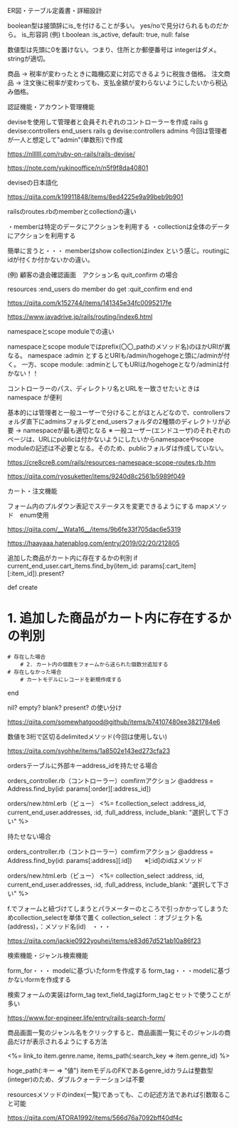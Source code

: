 ER図・テーブル定義書・詳細設計


boolean型は接頭辞にis_を付けることが多い。 yes/noで見分けられるものだから。
is_形容詞    (例) t.boolean :is_active, default: true, null: false


数値型は先頭に0を置けない。つまり、住所とか郵便番号は integerはダメ。stringが適切。


商品 → 税率が変わったときに臨機応変に対応できるように税抜き価格。
注文商品 → 注文後に税率が変わっても、支払金額が変わらないようにしたいから税込み価格。




認証機能・アカウント管理機能


deviseを使用して管理者と会員それぞれのコントローラーを作成
rails g devise:controllers end_users
rails g devise:controllers admins
今回は管理者が一人と想定して"admin"(単数形)で作成

https://nllllll.com/ruby-on-rails/rails-devise/

https://note.com/yukinooffice/n/n5f9f8da40801



deviseの日本語化

https://qiita.com/k19911848/items/8ed4225e9a99beb9b901



railsのroutes.rbのmemberとcollectionの違い

・memberは特定のデータにアクションを利用する
・collectionは全体のデータにアクションを利用する

簡単に言うと・・・
memberはshow
collectionはindex
という感じ。routingにidが付くか付かないかの違い。

(例) 顧客の退会確認画面　アクション名 quit_confirm の場合

  resources :end_users do
    member do
      get :quit_confirm
    end
  end

https://qiita.com/k152744/items/141345e34fc0095217fe

https://www.javadrive.jp/rails/routing/index6.html



namespaceとscope moduleでの違い

namespaceとscope moduleではprefix(〇〇_pathのメソッド名)のほかURIが異なる。
namespace :admin とするとURIも/admin/hogehogeと頭に/adminが付く。
一方、scope module: :adminとしてもURIは/hogehogeとなり/adminは付かない！！

コントローラーのパス、ディレクトリ名とURLを一致させたいときは namespace が便利

基本的には管理者と一般ユーザーで分けることがほとんどなので、controllersフォルダ直下にadminsフォルダとend_usersフォルダの2種類のディレクトリが必要
→ namespaceが最も適切となる
※ 一般ユーザー(エンドユーザ)のそれぞれのページは、URLにpublicは付かないようにしたいからnamespaceやscope moduleの記述は不必要となる。そのため、publicフォルダは作成していない。

https://cre8cre8.com/rails/resources-namespace-scope-routes.rb.htm

https://qiita.com/ryosuketter/items/9240d8c2561b5989f049




カート・注文機能


フォーム内のプルダウン表記でステータスを変更できるようにする
mapメソッド　enum使用

https://qiita.com/__Wata16__/items/9b6fe33f705dac6e5319

https://haayaaa.hatenablog.com/entry/2019/02/20/212805



追加した商品がカート内に存在するかの判別
if current_end_user.cart_items.find_by(item_id: params[:cart_item][:item_id]).present?

def create
# 1. 追加した商品がカート内に存在するかの判別
    # 存在した場合
        # 2. カート内の個数をフォームから送られた個数分追加する
    # 存在しなかった場合
        # カートモデルにレコードを新規作成する
end



nil? empty? blank? present? の使い分け

https://qiita.com/somewhatgood@github/items/b74107480ee3821784e6



数値を3桁で区切るdelimitedメソッド(今回は使用しない)

https://qiita.com/syohhe/items/1a8502e143ed273cfa23



ordersテーブルに外部キーaddress_idを持たせる場合

orders_controller.rb（コントローラー）comfirmアクション
@address = Address.find_by(id: params[:order][:address_id])

orders/new.html.erb（ビュー）
<%= f.collection_select :address_id, current_end_user.addresses, :id, :full_address, include_blank: "選択して下さい" %>


持たせない場合

orders_controller.rb（コントローラー）comfirmアクション
@address = Address.find_by(id: params[:address][:id])　　※[:id]のidはメソッド

orders/new.html.erb（ビュー）
<%= collection_select :address, :id, current_end_user.addresses, :id, :full_address, include_blank: "選択して下さい" %>


f.でフォームと紐づけてしまうとパラメーターのところで引っかかってしまうためcollection_selectを単体で置く
collection_select ：オブジェクト名(address)，：メソッド名(id)　・・・

https://qiita.com/jackie0922youhei/items/e83d67d521ab10a86f23




検索機能・ジャンル検索機能


form_for・・・ modelに基づいたformを作成する
form_tag・・・modelに基づかないformを作成する

検索フォームの実装はform_tag
text_field_tagはform_tagとセットで使うことが多い

https://www.for-engineer.life/entry/rails-search-form/



商品画面一覧のジャンル名をクリックすると、商品画面一覧にそのジャンルの商品だけが表示されるようにする方法

<%= link_to item.genre.name, items_path(:search_key => item.genre_id) %>

hoge_path(:キー => "値")
itemモデルのFKであるgenre_idカラムは整数型(integer)のため、ダブルクォーテーションは不要

resourcesメソッドのindex(一覧)であっても、この記述方法であれば引数取ること可能

https://qiita.com/ATORA1992/items/566d76a7092bff40df4c
